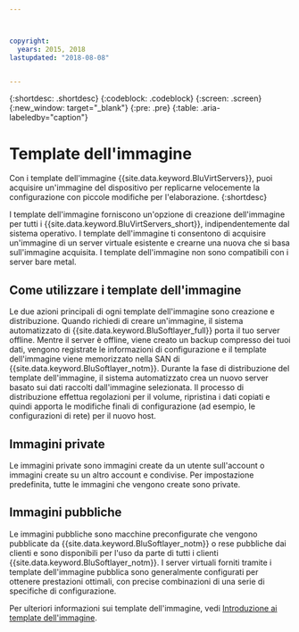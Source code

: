 ```yaml
---



copyright:
  years: 2015, 2018
lastupdated: "2018-08-08"


---
```


{:shortdesc: .shortdesc}
{:codeblock: .codeblock}
{:screen: .screen}
{:new_window: target="_blank"}
{:pre: .pre}
{:table: .aria-labeledby="caption"}

# Template dell'immagine
Con i template dell'immagine {{site.data.keyword.BluVirtServers}}, puoi acquisire un'immagine del dispositivo per replicarne velocemente la configurazione con piccole modifiche per l'elaborazione. 
{:shortdesc}

I template dell'immagine forniscono un'opzione di creazione dell'immagine per tutti i {{site.data.keyword.BluVirtServers_short}}, indipendentemente dal sistema operativo. I template dell'immagine ti consentono di acquisire un'immagine di un server virtuale esistente e crearne una nuova che si basa sull'immagine acquisita. I template dell'immagine non sono compatibili con i server bare metal.

## Come utilizzare i template dell'immagine
Le due azioni principali di ogni template dell'immagine sono creazione e distribuzione. Quando richiedi di creare un'immagine, il sistema automatizzato di {{site.data.keyword.BluSoftlayer_full}} porta il tuo server offline. Mentre il server è offline, viene creato un backup compresso dei tuoi dati, vengono registrate le informazioni di configurazione e il template dell'immagine viene memorizzato nella SAN di {{site.data.keyword.BluSoftlayer_notm}}. Durante la fase di distribuzione del template dell'immagine, il sistema automatizzato crea un nuovo server basato sui dati raccolti dall'immagine selezionata. Il processo di distribuzione effettua regolazioni per il volume, ripristina i dati copiati e quindi apporta le modifiche finali di configurazione (ad esempio, le configurazioni di rete) per il nuovo host.

## Immagini private

Le immagini private sono immagini create da un utente sull'account o immagini create su un altro account e condivise. Per impostazione predefinita, tutte le immagini che vengono create sono private. 

## Immagini pubbliche

Le immagini pubbliche sono macchine preconfigurate che vengono pubblicate da {{site.data.keyword.BluSoftlayer_notm}} o rese pubbliche dai clienti e sono disponibili per l'uso da parte di tutti i clienti {{site.data.keyword.BluSoftlayer_notm}}. I server virtuali forniti tramite i template dell'immagine pubblica sono generalmente configurati per ottenere prestazioni ottimali, con precise combinazioni di una serie di specifiche di configurazione.

Per ulteriori informazioni sui template dell'immagine, vedi [Introduzione ai template dell'immagine](/docs/infrastructure/image-templates/image_index.html).
